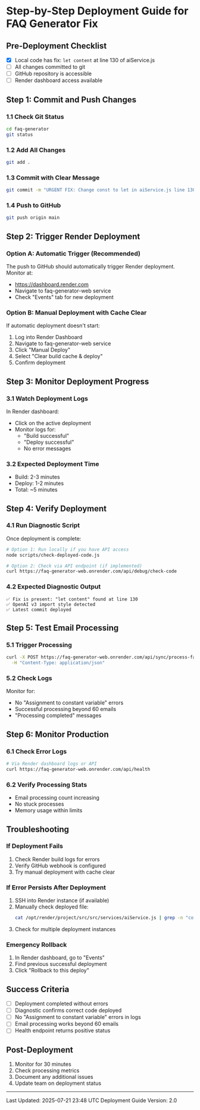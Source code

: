 # Step-by-Step Deployment Guide for FAQ Generator Fix

## Pre-Deployment Checklist
- [x] Local code has fix: `let content` at line 130 of aiService.js
- [ ] All changes committed to git
- [ ] GitHub repository is accessible
- [ ] Render dashboard access available

## Step 1: Commit and Push Changes

### 1.1 Check Git Status
```bash
cd faq-generator
git status
```

### 1.2 Add All Changes
```bash
git add .
```

### 1.3 Commit with Clear Message
```bash
git commit -m "URGENT FIX: Change const to let in aiService.js line 130 - fixes Assignment to constant variable error"
```

### 1.4 Push to GitHub
```bash
git push origin main
```

## Step 2: Trigger Render Deployment

### Option A: Automatic Trigger (Recommended)
The push to GitHub should automatically trigger Render deployment. Monitor at:
- https://dashboard.render.com
- Navigate to faq-generator-web service
- Check "Events" tab for new deployment

### Option B: Manual Deployment with Cache Clear
If automatic deployment doesn't start:
1. Log into Render Dashboard
2. Navigate to faq-generator-web service
3. Click "Manual Deploy"
4. Select "Clear build cache & deploy"
5. Confirm deployment

## Step 3: Monitor Deployment Progress

### 3.1 Watch Deployment Logs
In Render dashboard:
- Click on the active deployment
- Monitor logs for:
  - "Build successful"
  - "Deploy successful"
  - No error messages

### 3.2 Expected Deployment Time
- Build: 2-3 minutes
- Deploy: 1-2 minutes
- Total: ~5 minutes

## Step 4: Verify Deployment

### 4.1 Run Diagnostic Script
Once deployment is complete:
```bash
# Option 1: Run locally if you have API access
node scripts/check-deployed-code.js

# Option 2: Check via API endpoint (if implemented)
curl https://faq-generator-web.onrender.com/api/debug/check-code
```

### 4.2 Expected Diagnostic Output
```
✅ Fix is present: "let content" found at line 130
✅ OpenAI v3 import style detected
✅ Latest commit deployed
```

## Step 5: Test Email Processing

### 5.1 Trigger Processing
```bash
curl -X POST https://faq-generator-web.onrender.com/api/sync/process-faqs \
  -H "Content-Type: application/json"
```

### 5.2 Check Logs
Monitor for:
- No "Assignment to constant variable" errors
- Successful processing beyond 60 emails
- "Processing completed" messages

## Step 6: Monitor Production

### 6.1 Check Error Logs
```bash
# Via Render dashboard logs or API
curl https://faq-generator-web.onrender.com/api/health
```

### 6.2 Verify Processing Stats
- Email processing count increasing
- No stuck processes
- Memory usage within limits

## Troubleshooting

### If Deployment Fails
1. Check Render build logs for errors
2. Verify GitHub webhook is configured
3. Try manual deployment with cache clear

### If Error Persists After Deployment
1. SSH into Render instance (if available)
2. Manually check deployed file:
   ```bash
   cat /opt/render/project/src/src/services/aiService.js | grep -n "content ="
   ```
3. Check for multiple deployment instances

### Emergency Rollback
1. In Render dashboard, go to "Events"
2. Find previous successful deployment
3. Click "Rollback to this deploy"

## Success Criteria
- [ ] Deployment completed without errors
- [ ] Diagnostic confirms correct code deployed
- [ ] No "Assignment to constant variable" errors in logs
- [ ] Email processing works beyond 60 emails
- [ ] Health endpoint returns positive status

## Post-Deployment
1. Monitor for 30 minutes
2. Check processing metrics
3. Document any additional issues
4. Update team on deployment status

---
Last Updated: 2025-07-21 23:48 UTC
Deployment Guide Version: 2.0